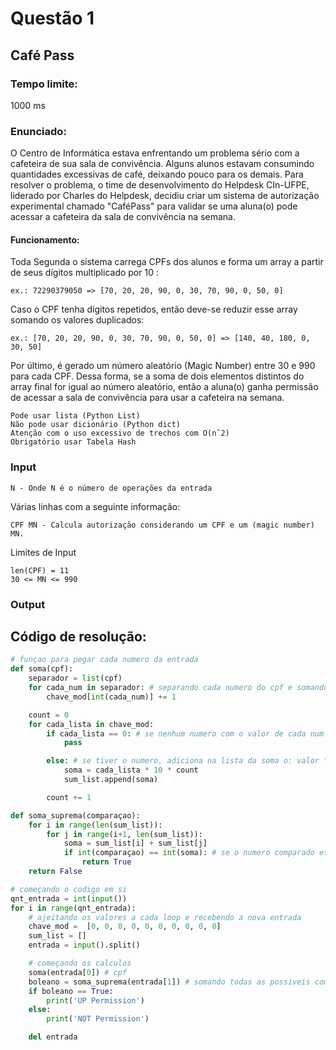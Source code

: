 # Questão 1

## Café Pass

### Tempo limite: 
1000 ms

### Enunciado:
O Centro de Informática estava enfrentando um problema sério com a cafeteira de sua sala de convivência. Alguns alunos estavam consumindo quantidades excessivas de café, deixando pouco para os demais. Para resolver o problema, o time de desenvolvimento do Helpdesk CIn-UFPE, liderado por Charles do Helpdesk, decidiu criar um sistema de autorização experimental chamado "CaféPass" para validar se uma aluna(o) pode acessar a cafeteira da sala de convivência na semana.

#### Funcionamento:

Toda Segunda o sistema carrega CPFs dos alunos e forma um array a partir de seus dígitos multiplicado por 10 :

    ex.: 72290379050 => [70, 20, 20, 90, 0, 30, 70, 90, 0, 50, 0]

Caso o CPF tenha dígitos repetidos, então deve-se reduzir esse array somando os valores duplicados:

    ex.: [70, 20, 20, 90, 0, 30, 70, 90, 0, 50, 0] => [140, 40, 180, 0, 30, 50]

Por último, é gerado um número aleatório (Magic Number) entre 30 e 990 para cada CPF. Dessa forma, se a soma de dois elementos distintos do array final for igual ao número aleatório, então a aluna(o) ganha permissão de acessar a sala de convivência para usar a cafeteira na semana.

    Pode usar lista (Python List)
    Não pode usar dicionário (Python dict)
    Atenção com o uso excessivo de trechos com O(nˆ2)
    Obrigatório usar Tabela Hash

### Input
    N - Onde N é o número de operações da entrada

Várias linhas com a seguinte informação:

    CPF MN - Calcula autorização considerando um CPF e um (magic number) MN.

Limites de Input

    len(CPF) = 11
    30 <= MN <= 990

### Output


## Código de resolução:
```python
# funçao para pegar cada numero da entrada
def soma(cpf):
    separador = list(cpf)
    for cada_num in separador: # separando cada numero do cpf e somando 1 a cada apariçao dele e colocando ele na posiçao na lista de remoçao
        chave_mod[int(cada_num)] += 1

    count = 0
    for cada_lista in chave_mod:
        if cada_lista == 0: # se nenhum numero com o valor de cada num foi adicionado, a funçao passa, para nao criar listas sem nada
            pass

        else: # se tiver o numero, adiciona na lista da soma o: valor * 10 * a quantidade de vezes que ele aparece
            soma = cada_lista * 10 * count
            sum_list.append(soma)

        count += 1

def soma_suprema(comparaçao):
    for i in range(len(sum_list)):
        for j in range(i+1, len(sum_list)):
            soma = sum_list[i] + sum_list[j]
            if int(comparaçao) == int(soma): # se o numero comparado estiver for igual ao da soma
                return True
    return False

# começando o codigo em si
qnt_entrada = int(input())
for i in range(qnt_entrada):
    # ajeitando os valores a cada loop e recebendo a nova entrada
    chave_mod =  [0, 0, 0, 0, 0, 0, 0, 0, 0, 0]
    sum_list = []
    entrada = input().split()

    # começando os calculos
    soma(entrada[0]) # cpf
    boleano = soma_suprema(entrada[1]) # somando todas as possiveis combinaçoes de soma dentro das listas
    if boleano == True:
        print('UP Permission')
    else:
        print('NOT Permission')

    del entrada
```
